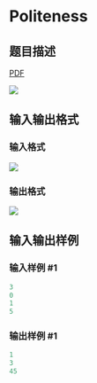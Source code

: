 # Politeness

## 题目描述

[problemUrl]: https://uva.onlinejudge.org/index.php?option=com_onlinejudge&Itemid=8&category=226&page=show_problem&problem=2967

[PDF](https://uva.onlinejudge.org/external/118/p11867.pdf)

![](https://cdn.luogu.com.cn/upload/vjudge_pic/UVA11867/4d0b14f2086c3b324cc3a23b15261ac2b85b8002.png)

## 输入输出格式

### 输入格式

![](https://cdn.luogu.com.cn/upload/vjudge_pic/UVA11867/abc6c6b9316d9c08974af5c29794386c23bd5f3c.png)

### 输出格式

![](https://cdn.luogu.com.cn/upload/vjudge_pic/UVA11867/67e44071dc256558ced375827b1cd649895dd3f8.png)

## 输入输出样例

### 输入样例 #1

```cpp
3
0
1
5
```


### 输出样例 #1

```cpp
1
3
45
```


